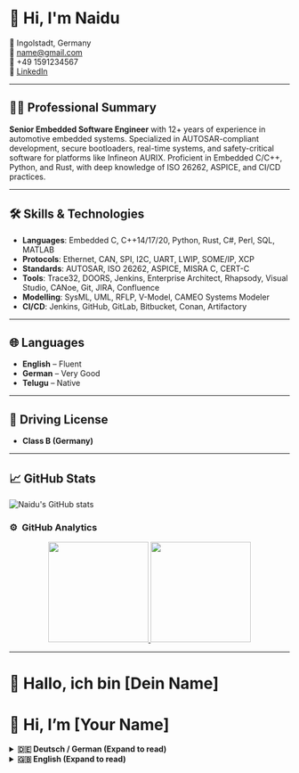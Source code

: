 # 👋 Hi, I'm Naidu

🏡 Ingolstadt, Germany  
📧 name@gmail.com  
📱 +49 1591234567  
🔗 [LinkedIn](https://www.linkedin.com/in/naidu-naidu)

---

## 🧑‍💻 Professional Summary

**Senior Embedded Software Engineer** with 12+ years of experience in automotive embedded systems. Specialized in AUTOSAR-compliant development, secure bootloaders, real-time systems, and safety-critical software for platforms like Infineon AURIX. Proficient in Embedded C/C++, Python, and Rust, with deep knowledge of ISO 26262, ASPICE, and CI/CD practices.

---

## 🛠️ Skills & Technologies

- **Languages**: Embedded C, C++14/17/20, Python, Rust, C#, Perl, SQL, MATLAB
- **Protocols**: Ethernet, CAN, SPI, I2C, UART, LWIP, SOME/IP, XCP
- **Standards**: AUTOSAR, ISO 26262, ASPICE, MISRA C, CERT-C
- **Tools**: Trace32, DOORS, Jenkins, Enterprise Architect, Rhapsody, Visual Studio, CANoe, Git, JIRA, Confluence
- **Modelling**: SysML, UML, RFLP, V-Model, CAMEO Systems Modeler
- **CI/CD**: Jenkins, GitHub, GitLab, Bitbucket, Conan, Artifactory

---


## 🌐 Languages

- **English** – Fluent  
- **German** – Very Good  
- **Telugu** – Native

---

## 🚗 Driving License

- **Class B (Germany)**

---

## 📈 GitHub Stats

![Naidu's GitHub stats](https://github-readme-stats.vercel.app/api?username=an-yenne&show_icons=true&theme=gruvbox)

### ⚙️ &nbsp;GitHub Analytics

<p align="center">
<a href="https://github.com/AVS1508">
  <img height="180em" src="https://github-readme-stats-eight-theta.vercel.app/api?username=AN-YENNE&show_icons=true&theme=algolia&include_all_commits=true&count_private=true"/>
  <img height="180em" src="https://github-readme-stats-eight-theta.vercel.app/api/top-langs/?username=AN-YENNE&layout=compact&langs_count=8&theme=algolia"/>
</a>
</p>

---

# 👋 Hallo, ich bin [Dein Name]  
# 👋 Hi, I’m [Your Name]

<details>
<summary><strong>🇩🇪 Deutsch / German (Expand to read)</strong></summary>

---

## Senior Systems & Embedded Software Engineer  
12+ Jahre Erfahrung in der Automobilbranche – Fokus auf ADAS, Safety‑kritische Systeme und Mikrocontroller‑Architekturen  

### 🚀 Was ich mache

- Architektur und Implementierung von **Low-Level Treibern**, **Bootloadern**, Kommunikationsstacks (CAN, Ethernet, XCP, SPI)  
- Hardware-Bring-Up, Validierung, Board-Debugging mit Trace32, Oszilloskopen, Logic Analyzern  
- Modellbasierte Systementwicklung (SysML / UML) für ADAS-Features: Anforderungen, Architektur, Systemdesign  
- Echtzeitfähige Softwareentwicklung auf Infineon AURIX Plattformen mit Embedded C und modernem C++ (C++14 / 17 / 20)  
- Einhaltung von ISO 26262, ASPICE, ISO 21434 – Sicherheitsanalysen (HARA, FMEA, FTA) für ASIL-D Systeme  
- CI/CD-Pipelines, automatisierte Tests, statische Codeanalyse, Performanceoptimierung  

### 🛠 Fähigkeiten & Technologien

| Bereich / Area           | Tools & Technologien                                          |
|-------------------------|--------------------------------------------------------------|
| Sprachen                | C, C++, Modern C++ (17/20), Embedded C, FreeRTOS             |
| Mikrocontroller         | Infineon AURIX, MCAL/BSW, AUTOSAR, Bootloaderentwicklung      |
| Kommunikation           | CAN, Ethernet (LWIP), SPI, UART, XCP, UDS                    |
| Sicherheit              | ISO 26262, ASPICE, ISO 21434, Secure Boot, Kryptographie     |
| Tools                   | Trace32, Oszilloskop, CANalyzer, Jenkins, Unit Tests         |
| Modellierung            | SysML (CAMEO), UML, modellbasierte Tests                      |

### 🌍 Ausgewählte Projekte

- Sicherer Flash-Bootloader für AURIX mit Update- und Fallback-Mechanismen  
- ADAS Spurhalteassistent: Modellierung, Integration, Echtzeit und Fahrzeugintegration  
- Diagnosesystem (UDS / XCP) Entwicklung und HIL-Integration  
- Python/C# Tools zur Automatisierung von ARXML Parsing und RTE Codegenerierung  

### 📫 Kontakt

- ✉️ Email: deine.email@beispiel.de  
- 🔗 LinkedIn: [linkedin.com/in/deinprofil](https://linkedin.com/in/deinprofil)  

---

</details>

<details>
<summary><strong>🇬🇧 English (Expand to read)</strong></summary>

---

## Senior Systems & Embedded Software Engineer  
12+ years of experience in automotive software – specializing in ADAS, safety-critical systems, and microcontroller architectures  

### 🚀 What I do

- Architecture and implementation of **low-level drivers**, **bootloaders**, communication stacks (CAN, Ethernet, XCP, SPI)  
- Hardware bring-up, validation, board debugging with Trace32, oscilloscopes, logic analyzers  
- Model-based systems engineering (SysML / UML) for ADAS features: requirements, architecture, system design  
- Real-time software development on Infineon AURIX platforms using Embedded C and modern C++ (C++14 / 17 / 20)  
- Compliance with ISO 26262, ASPICE, ISO 21434 – safety analyses (HARA, FMEA, FTA) for ASIL-D systems  
- CI/CD pipelines, automated testing, static code analysis, performance optimization  

### 🛠 Skills & Technologies

| Area                    | Tools & Technologies                                        |
|-------------------------|-------------------------------------------------------------|
| Languages               | C, C++, Modern C++ (17/20), Embedded C, FreeRTOS             |
| Microcontrollers        | Infineon AURIX, MCAL/BSW, AUTOSAR, Bootloader development     |
| Communication Protocols | CAN, Ethernet (LWIP), SPI, UART, XCP, UDS                    |
| Safety & Security       | ISO 26262, ASPICE, ISO 21434, Secure Boot, Cryptography     |
| Tools                   | Trace32, Oscilloscope, CANalyzer, Jenkins, Unit Testing     |
| Modeling                | SysML (CAMEO), UML, Model-Based Testing                      |

### 🌍 Selected Projects

- Secure flash bootloader for AURIX with update and fallback mechanisms  
- ADAS Lane Keep Assist: modeling, integration, real-time, and vehicle integration  
- Diagnostic system (UDS / XCP) development and HIL integration  
- Python/C# tools for automating ARXML parsing and RTE code generation  

### 📫 Contact

- ✉️ Email: your.email@example.com  
- 🔗 LinkedIn: [linkedin.com/in/yourprofile](https://linkedin.com/in/yourprofile)  

---

</details>
